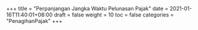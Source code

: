 +++
title = "Perpanjangan Jangka Waktu Pelunasan Pajak"
date = 2021-01-16T11:40:01+08:00
draft = false
weight = 10
toc = false
categories = "PenagihanPajak"
+++